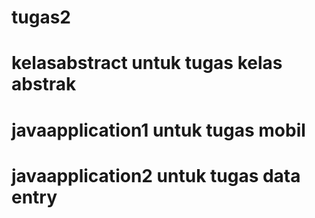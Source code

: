 # tugas2
# kelasabstract untuk tugas kelas abstrak
# javaapplication1 untuk tugas mobil
# javaapplication2 untuk tugas data entry
